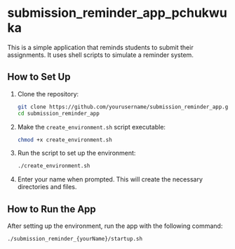 # submission_reminder_app_pchukwuka


This is a simple application that reminds students to submit their assignments. It uses shell scripts to simulate a reminder system.

## How to Set Up

1. Clone the repository:
    ```bash
    git clone https://github.com/yourusername/submission_reminder_app.git
    cd submission_reminder_app
    ```

2. Make the `create_environment.sh` script executable:
    ```bash
    chmod +x create_environment.sh
    ```

3. Run the script to set up the environment:
    ```bash
    ./create_environment.sh
    ```

4. Enter your name when prompted. This will create the necessary directories and files.

## How to Run the App

After setting up the environment, run the app with the following command:

```bash
./submission_reminder_{yourName}/startup.sh

